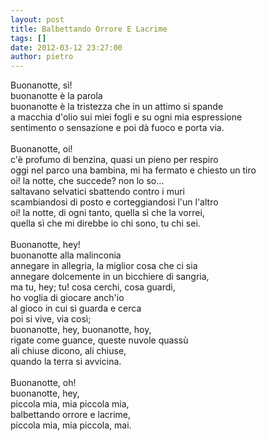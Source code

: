 ```yaml
---
layout: post
title: Balbettando Orrore E Lacrime
tags: []
date: 2012-03-12 23:27:00
author: pietro
---
```

Buonanotte, sì!<br/>buonanotte è la parola<br/>buonanotte è la tristezza che in un attimo si spande<br/>a macchia d'olio sui miei fogli e su ogni mia espressione<br/>sentimento o sensazione e poi dà fuoco e porta via.<br/><br/>Buonanotte, oi!<br/>c'è profumo di benzina, quasi un pieno per respiro<br/>oggi nel parco una bambina, mi ha fermato e chiesto un tiro<br/>oi! la notte, che succede? non lo so...<br/>saltavano selvatici sbattendo contro i muri<br/>scambiandosi di posto e corteggiandosi l'un l'altro<br/>oi! la notte, di ogni tanto, quella sì che la vorrei,<br/>quella sì che mi direbbe io chi sono, tu chi sei.<br/><br/>Buonanotte, hey!<br/>buonanotte alla malinconia<br/>annegare in allegria, la miglior cosa che ci sia<br/>annegare dolcemente in un bicchiere di sangria,<br/>ma tu, hey; tu! cosa cerchi, cosa guardi,<br/>ho voglia di giocare anch'io<br/>al gioco in cui si guarda e cerca<br/>poi si vive, via così;<br/>buonanotte, hey, buonanotte, hoy,<br/>rigate come guance, queste nuvole quassù<br/>ali chiuse dicono, ali chiuse,<br/>quando la terra si avvicina.<br/><br/>Buonanotte, oh!<br/>buonanotte, hey,<br/>piccola mia, mia piccola mia,<br/>balbettando orrore e lacrime,<br/>piccola mia, mia piccola, mai.
